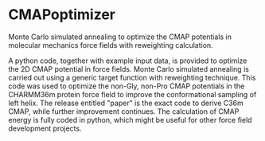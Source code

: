 # CMAPoptimizer
Monte Carlo simulated annealing to optimize the CMAP potentials in molecular mechanics force fields with reweighting calculation.

A python code, together with example input data, is provided to optimize the 2D CMAP potential in force fields. Monte Carlo simulated annealing is carried out using a generic target function with reweighting technique. This code was used to optimize the non-Gly, non-Pro CMAP potentials in the CHARMM36m protein force field to improve the conformational sampling of left helix. The release entitled "paper" is the exact code to derive C36m CMAP, while further improvement continues. The calculation of CMAP energy is fully coded in python, which might be useful for other force field development projects.

